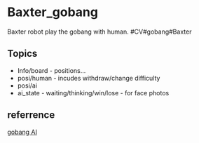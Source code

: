 # Baxter_gobang
Baxter robot play the gobang with human. #CV#gobang#Baxter
## Topics
* Info/board - positions...
* posi/human - incudes withdraw/change difficulty
* posi/ai
* ai_state - waiting/thinking/win/lose - for face photos
## referrence
[gobang AI](https://github.com/skywind3000/gobang)
